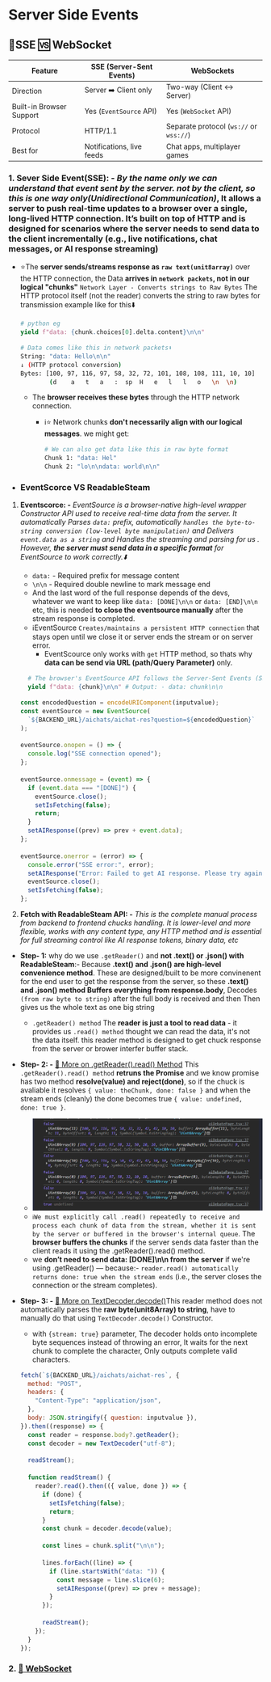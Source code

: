 # **Server Side Events**

## **🎯SSE 🆚 WebSocket**

| Feature                  | SSE (Server-Sent Events)  | WebSockets                              |
| ------------------------ | ------------------------- | --------------------------------------- |
| Direction                | Server ➡️ Client only     | Two-way (Client ↔️ Server)              |
| Built-in Browser Support | Yes (`EventSource` API)   | Yes (`WebSocket` API)                   |
| Protocol                 | HTTP/1.1                  | Separate protocol (`ws://` or `wss://`) |
| Best for                 | Notifications, live feeds | Chat apps, multiplayer games            |

### 1. **Sever Side Event(SSE): -** _By the name only we can understand that event sent by the server. not by the client, so this is one way only(Unidirectional Communication)_, It allows a server to push real-time updates to a browser over a single, long-lived HTTP connection. It’s built on top of HTTP and is designed for scenarios where the server needs to send data to the client incrementally (e.g., live notifications, chat messages, or AI response streaming)

- ⭐The **server sends/streams response as `raw text(unit8array)`** over the HTTP connection, the Data **arrives in `network packets`, not in our logical "chunks"** `Network Layer - Converts strings to Raw Bytes` The HTTP protocol itself (not the reader) converts the string to raw bytes for transmission example like for this⬇️

  ```py
  # python eg
  yield f"data: {chunk.choices[0].delta.content}\n\n"
  ```

  ```sh
  # Data comes like this in network packets⬇️
  String: "data: Hello\n\n"
  ↓ (HTTP protocol conversion)
  Bytes: [100, 97, 116, 97, 58, 32, 72, 101, 108, 108, 111, 10, 10]
          (d    a   t   a   :  sp  H   e   l   l   o   \n  \n)
  ```

  - The **browser receives these bytes** through the HTTP network connection.

    - ℹ️⭐ Network chunks **don't necessarily align with our logical messages**. we might get:

      ```sh
      # We can also get data like this in raw byte format
      Chunk 1: "data: Hel"
      Chunk 2: "lo\n\ndata: world\n\n"
      ```

- ### **EventScorce VS ReadableSteam**

1. **Eventscorce: -** _EventSource is a browser-native high-level wrapper Constructor API used to receive real-time data from the server. It automatically Parses `data:` prefix, automatically `handles the byte-to-string conversion (low-level byte manipulation)` and Delivers `event.data as a string` and Handles the streaming and parsing for us .
   However, **the server must send data in a specific format** for EventSource to work correctly.⬇️_

   - `data:` - Required prefix for message content
   - `\n\n` - Required double newline to mark message end
   - And the last word of the full response depends of the devs, whatever we want to keep like `data: [DONE]\n\n` or `data: [END]\n\n` etc, this is needed **to close the eventsource manually** after the stream response is completed.
   - ℹ️EventSource `Creates/maintains a persistent HTTP connection` that stays open until we close it or server ends the stream or on server error.
     - EventScource only works with `get` HTTP method, so thats why **data can be send via URL (path/Query Parameter)** only.

   ```py
     # The browser's EventSource API follows the Server-Sent Events (SSE) specification, which defines these strict formatting rules: -⬇️
     yield f"data: {chunk}\n\n" # Output: - data: chunk\n\n
   ```

   ```js
   const encodedQuestion = encodeURIComponent(inputvalue);
   const eventSource = new EventSource(
     `${BACKEND_URL}/aichats/aichat-res?question=${encodedQuestion}`
   );

   eventSource.onopen = () => {
     console.log("SSE connection opened");
   };

   eventSource.onmessage = (event) => {
     if (event.data === "[DONE]") {
       eventSource.close();
       setIsFetching(false);
       return;
     }
     setAIResponse((prev) => prev + event.data);
   };

   eventSource.onerror = (error) => {
     console.error("SSE error:", error);
     setAIResponse("Error: Failed to get AI response. Please try again.");
     eventSource.close();
     setIsFetching(false);
   };
   ```

2. **Fetch with ReadableSteam API: -** _This is the complete manual process from backend to frontend chucks handling. It is lower-level and more flexible, works with any content type, any HTTP method and is essential for full streaming control like AI response tokens, binary data, etc_

- **Step- 1:** why do we use `.getReader()` and **not .text() or .json() with ReadableSteam**:- Because **.text() and .json() are high-level convenience method**. These are designed/built to be more convinenent for the end user to get the response from the server, so these **.text() and .json() method Buffers everything from response.body**, Decodes `(from raw byte to string)` after the full body is received and then Then gives us the whole text as one big string
  - `.getReader() method` The **reader is just a tool to read data** - it provides us `.read() method` thought we can read the data, it's not the data itself. this reader method is designed to get chuck response from the server or brower interfer buffer stack.
- **Step- 2: -** [🔗 More on .getReader().read() Method](https://developer.mozilla.org/en-US/docs/Web/API/ReadableStreamDefaultReader/read) This `.getReader().read() method` **retruns the Promise** and we know promise has two method **resolve(value) and reject(done)**, so if the chuck is avaliable it resolves `{ value: theChunk, done: false }` and when the stream ends (cleanly) the done becomes true `{ value: undefined, done: true }`.
  - ![read()-method-promise-structure](<./realTimeEvents-imgs/read()-method-promise-structure.png>)
  - `ℹ️We must explicitly call .read() repeatedly to receive and process each chunk of data from the stream, whether it is sent by the server or buffered in the browser's internal queue`. The **browser buffers the chunks** if the server sends data faster than the client reads it using the .getReader().read() method.
  - we **don’t need to send data: [DONE]\n\n from the server** if we're using .getReader() — because:- `reader.read() automatically returns done: true when the stream ends` (i.e., the server closes the connection or the stream completes).
- **Step- 3: -** [🔗 More on TextDecoder.decode()](https://developer.mozilla.org/en-US/docs/Web/API/TextDecoder/decode)This reader method does not automatically parses the **raw byte(unit8Array) to string**, have to manually do that using `TextDecoder.decode()` Constructor.

  - with `{stream: true}` parameter, The decoder holds onto incomplete byte sequences instead of throwing an error, It waits for the next chunk to complete the character, Only outputs complete valid characters.

  ```js
  fetch(`${BACKEND_URL}/aichats/aichat-res`, {
    method: "POST",
    headers: {
      "Content-Type": "application/json",
    },
    body: JSON.stringify({ question: inputvalue }),
  }).then((response) => {
    const reader = response.body?.getReader();
    const decoder = new TextDecoder("utf-8");

    readStream();

    function readStream() {
      reader?.read().then(({ value, done }) => {
        if (done) {
          setIsFetching(false);
          return;
        }
        const chunk = decoder.decode(value);

        const lines = chunk.split("\n\n");

        lines.forEach((line) => {
          if (line.startsWith("data: ")) {
            const message = line.slice(6);
            setAIResponse((prev) => prev + message);
          }
        });

        readStream();
      });
    }
  });
  ```

### **2. [🔗 WebSocket](./websocket.md)**
